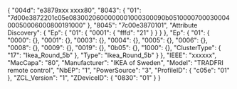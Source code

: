 {
    "004d": "e3879xxx xxxx80",
    "8043": {
        "01": "7d00e3872201c05e0830020600000001000300090b051000070003000400050006000800191000"
    },
    "8045": "7c00e3870101",
    "Attribute Discovery": {
        "Ep": {
            "01": {
                "0001": {
                    "fffd": "21"
                }
            }
        }
    },
    "Ep": {
        "01": {
            "0000": {},
            "0001": {},
            "0003": {},
            "0004": {},
            "0005": {},
            "0006": {},
            "0008": {},
            "0009": {},
            "0019": {},
            "0b05": {},
            "1000": {},
            "ClusterType": {
                "17": "Ikea_Round_5b"
            },
            "Type": "Ikea_Round_5b"
        }
    },
    "IEEE": "xxxxxx",
    "MacCapa": "80",
    "Manufacturer": "IKEA of Sweden",
    "Model": "TRADFRI remote control",
    "NbEP": "1",
    "PowerSource": "3",
    "ProfileID": {
        "c05e": "01"
    },
    "ZCL_Version": "1",
    "ZDeviceID": {
        "0830": "01"
    }
}
